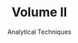 ---
title: Volume II
subtitle: Analytical Techniques
order: 200
layout: table-of-contents
presentation: list
slug: .
---